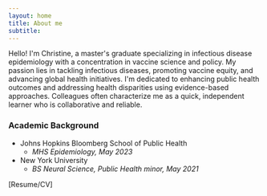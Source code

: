 ```yaml
---
layout: home
title: About me
subtitle: 
---
```


Hello! I'm Christine, a master's graduate specializing in infectious disease epidemiology with a concentration in vaccine science and policy. My passion lies in tackling infectious diseases, promoting vaccine equity, and advancing global health initiatives. I'm dedicated to enhancing public health outcomes and addressing health disparities using evidence-based approaches. Colleagues often characterize me as a quick, independent learner who is collaborative and reliable. 

### Academic Background
- Johns Hopkins Bloomberg School of Public Health
    - *MHS Epidemiology, May 2023*
- New York University
    - *BS Neural Science, Public Health minor, May 2021*
 
[Resume/CV] 
